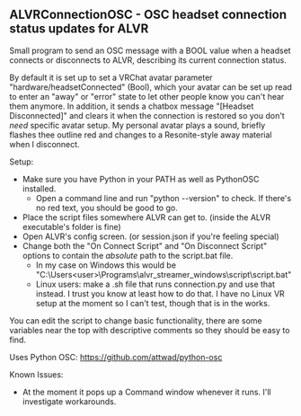 ## ALVRConnectionOSC - OSC headset connection status updates for ALVR

Small program to send an OSC message with a BOOL value when a headset connects or disconnects to ALVR, describing its current connection status.

By default it is set up to set a VRChat avatar parameter "hardware/headsetConnected" (Bool), which your avatar can be set up read to enter an "away" or "error" state to let other people know you can't hear them anymore.
In addition, it sends a chatbox message "\[Headset Disconnected\]" and clears it when the connection is restored so you don't *need* specific avatar setup.
My personal avatar plays a sound, briefly flashes thee outline red and changes to a Resonite-style away material when I disconnect.

Setup:
- Make sure you have Python in your PATH as well as PythonOSC installed.
	- Open a command line and run "python --version" to check. If there's no red text, you should be good to go.
- Place the script files somewhere ALVR can get to. (inside the ALVR executable's folder is fine)
- Open ALVR's config screen. (or session.json if you're feeling special)
- Change both the "On Connect Script" and "On Disconnect Script" options to contain the *absolute* path to the script.bat file.
	- In my case on Windows this would be "C:\Users\<user>\Programs\alvr_streamer_windows\script\script.bat"
	- Linux users: make a .sh file that runs connection.py and use that instead. I trust you know at least how to do that. I have no Linux VR setup at the moment so I can't test, though that is in the works.

You can edit the script to change basic functionality, there are some variables near the top with descriptive comments so they should be easy to find.

Uses Python OSC:
https://github.com/attwad/python-osc

Known Issues:
- At the moment it pops up a Command window whenever it runs. I'll investigate workarounds.
